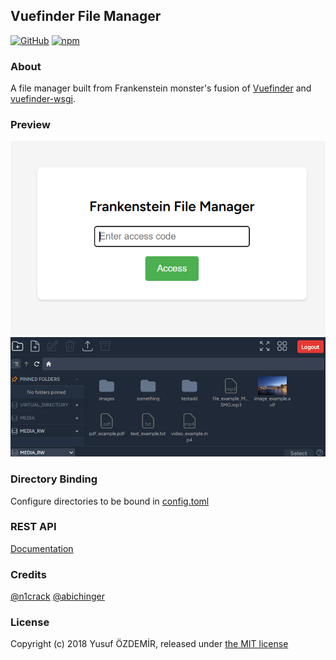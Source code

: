 ## Vuefinder File Manager

[![GitHub](https://img.shields.io/github/license/n1crack/vuefinder)](https://github.com/n1crack/vuefinder/blob/master/LICENSE)
[![npm](https://img.shields.io/npm/v/vuefinder)](https://www.npmjs.com/package/vuefinder)

### About

A file manager built from Frankenstein monster's fusion of [Vuefinder](https://github.com/n1crack/vuefinder) and [vuefinder-wsgi](https://github.com/abichinger/vuefinder-wsgi).

### Preview

![login page](preview/login.png)
![file manager](preview/file_manager.png)

### Directory Binding

Configure directories to be bound in [config.toml](/backend/config.toml)

### REST API

[Documentation](README.api.md)

### Credits

[@n1crack](https://github.com/n1crack)
[@abichinger](https://github.com/abichinger)

### License

Copyright (c) 2018 Yusuf ÖZDEMİR, released under [the MIT license](LICENSE)
